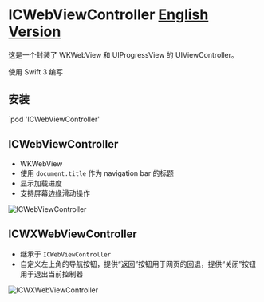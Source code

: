 # ICWebViewController [English Version](https://github.com/interchen/ICWebViewController/blob/master/README.md)

这是一个封装了 WKWebView 和 UIProgressView 的 UIViewController。

使用 Swift 3 编写

## 安装
`pod 'ICWebViewController'

## ICWebViewController
- WKWebView
- 使用 `document.title` 作为 navigation bar 的标题
- 显示加载进度
- 支持屏幕边缘滑动操作

![ICWebViewController](https://github.com/interchen/ICWebViewController/blob/master/ScreenShots/ICWebViewController.png)

## ICWXWebViewController
- 继承于 `ICWebViewController`
- 自定义左上角的导航按钮，提供“返回”按钮用于网页的回退，提供“关闭”按钮用于退出当前控制器

![ICWXWebViewController](https://github.com/interchen/ICWebViewController/blob/master/ScreenShots/ICWXWebViewController.png)
